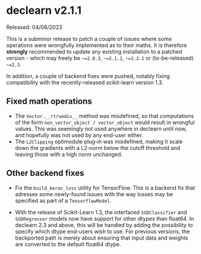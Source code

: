 # declearn v2.1.1

Released: 04/08/2023

This is a subminor release to patch a couple of issues where some operations
were wrongfully implemented as to their maths. It is therefore **strongly**
recommended to update any existing installation to a patched version - which
may freely be `~=2.0.3`, `~=2.1.1`, `~=2.2.1` or (to-be-released) `~=2.3`.

In addition, a couple of backend fixes were pushed, notably fixing compatibility
with the recently-released scikit-learn version 1.3.

## Fixed math operations

- The `Vector.__rtruediv__` method was misdefined, so that computations of the
  form `non_vector_object / vector_object` would result in wrongful values.
  This was seemingly not used anywhere in declearn until now, and hopefully was
  not used by any end-user either.
- The `L2Clipping` optimodule plug-in was misdefined, making it scale down the
  gradients with a L2-norm below the cutoff threshold and leaving those with a
  high norm unchanged.

## Other backend fixes

- Fix the `build_keras_loss` utility for TensorFlow. This is a backend fix
  that adresses some newly-found issues with the way losses may be specified
  as part of a `TensorflowModel`.

- With the release of Scikit-Learn 1.3, the interfaced `SGDClassifier` and
  `SGDRegressor` models now have support for other dtypes than float64. In
  declearn 2.3 and above, this will be handled by adding the possibility
  to specify which dtype end-users wish to use. For previous versions, the
  backported path is merely about ensuring that input data and weights are
  converted to the default float64 dtype.
